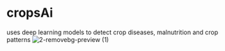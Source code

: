 # cropsAi
uses deep learning models to detect crop diseases, malnutrition and crop patterns
![2-removebg-preview (1)](https://github.com/jprrrr/cropsAi/assets/134877254/4bbf8bb4-a17c-437e-9b4c-0277441a282c)
